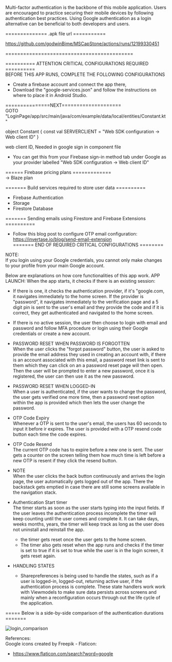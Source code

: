 Multi-factor authentication is the backbone of this mobile application.
Users are encouraged to practice securing their mobile devices by following authentication best practices. Using Google authentication as a login alternative can be beneficial to both developers and users.


============== .apk file url    ===========      


https://github.com/godwinBime/MSCapStone/actions/runs/12199330451    


===========================================      

========== ATTENTION CRITICAL CONFIGURATIONS REQUIRED ==========        
BEFORE THIS APP RUNS, COMPLETE THE FOLLOWING CONFIGURATIONS
- Create a firebase account and connect the app there,
- Download the "google-services.json" and follow the instructions on where to place it in Android Studio.


===============NEXT====================        
GOTO "LoginPage/app/src/main/java/com/example/data/local/entities/Constant.kt"     

object Constant {
    const val SERVERCLIENT = "Web SDK configuration -> Web client ID"
}

       
web client ID, Needed in google sign in component file
 - You can get this from your Firebase sign-in method tab under Google as your provider
  labelled "Web SDK configuration -> Web client ID"


====== Firebase pricing plans =============    
   -> Blaze plan    

======= Build services required to store user data ==========    
- Firebase Authentication       
- Storage    
- Firestore Database   


======= Sending emails using Firestore and Firebase Extensions ==========    
- Follow  this blog post to configure OTP email configuration:    
https://invertase.io/blog/send-email-extension      
======= END OF REQUIRED CRITICAL CONFIGURATIONS ========    
     

NOTE:     
If you login using your Google credentials, you cannot only make changes to your profile 
from your main Google account.

Below are explanations on how core functionalities of this app work.
APP LAUNCH:
When the app starts, it checks if there is an existing session:
- If there is one, it checks the authentication provider, if it's "google.com, it navigates
  immediately to the home screen. If the provider is "password", it navigates immediately
  to the verification page and a 5 digit pin is sent to the user's email and they provide
  the code and if it is correct, they get authenticated and navigated to the home screen.

- If there is no active session, the user then choose to login with email and password and follow
  MFA procedure or login using their Google credentials or create a new account.

- PASSWORD RESET WHEN PASSWORD IS FORGOTTEN   
When the user clicks the "forgot password" button, the user is asked to provide the email address 
they used in creating an account with, if there is an account associated with this email, 
a password reset link is sent to them which they can click on an a password reset page will 
then open. Then the user will be prompted to enter a new password, once it is registered, 
the user can then use it as the new password.
- PASSWORD RESET WHEN LOGGED-IN    
When a user is authenticated, if the user wants to change the password, 
the user gets verified one more time, then a password reset option within 
the app is provided which then lets the user change the password.

- OTP Code Expiry   
Whenever a OTP is sent to the user's email, 
the users has 60 seconds to input it before ir expires.
The user is provided with a OTP resend code button each time the code expires.

- OTP Code Resend     
The current OTP code has to expire before a new one is sent.
The user gets a counter on the screen telling them how much time is left
before a new OTP is resent if they click the resend button.

- NOTE    
When the user clicks the back button continuously and arrives the login page, 
the user automatically gets logged out of the app. There the backstack gets emptied
in case there are still some screens available in the navigation stack.

- Authentication Start timer     
  The timer starts as soon as the user starts typing into the input fields.
  If the user leaves the authentication process incomplete the timer will
  keep counting until the user comes and complete it. It can take days, weeks
  months, years, the timer will keep track as long as the user does not uninstall
  and reinstall the app.
  - the timer gets reset once the user gets to the home screen. 
  - The timer also gets reset when the app runs and checks if the timer is set  to true
    if it is set to true while the user is in the login screen, it gets reset again.
     
- HANDLING STATES      
  - Sharepreferences is being used to handle the states, such as if a user is logged-in,
    logged-out, returning active user, if the authentication process is complete.
    These state handlers work work with Viewmodels to make sure data persists across screens
    and mainly when a reconfiguration occurs through out the life cycle of the application.

===== Below is a side-by-side comparison of the authentication durations =======   

![login_comparison](https://github.com/user-attachments/assets/f6d4d1a4-5840-47bc-a7c6-8830ab155f79)

References:     
Google icons created by Freepik - Flaticon:
- https://www.flaticon.com/search?word=google
